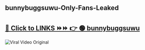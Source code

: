 
 ## bunnybuggsuwu-Only-Fans-Leaked

# <h2><a href="https://clipsfans.com/bunnybuggsuwu&ref=git">🔗 Click to LINKS ⏩⏩ 👉 🟢 bunnybuggsuwu </a></h2>

<a href="https://clipsfans.com/bunnybuggsuwu&ref=git" rel="nofollow" data-target="animated-image.originalLink"><img src="https://i.ibb.co.com/xMMVF88/686577567.gif" alt="Viral Video Original" style="max-width: 100%; display: inline-block;" data-target="animated-image.originalImage"></a>
